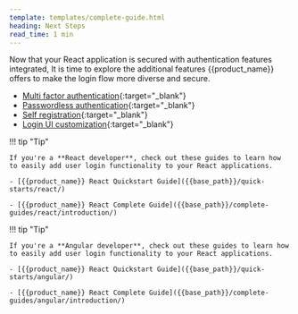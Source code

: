 ```yaml
---
template: templates/complete-guide.html
heading: Next Steps
read_time: 1 min
---
```


Now that your React application is secured with authentication features integrated, It is time to explore the additional features {{product_name}} offers to make the login flow more diverse and secure.

- [Multi factor authentication]({{base_path}}/guides/authentication/mfa/){:target="_blank"} 
- [Passwordless authentication]({{base_path}}/guides/authentication/passwordless-login/){:target="_blank"} 
- [Self registration]({{base_path}}/guides/user-accounts/configure-self-registration/){:target="_blank"} 
- [Login UI customization]({{base_path}}/guides/branding/){:target="_blank"} 


!!! tip "Tip"  
    
    If you're a **React developer**, check out these guides to learn how to easily add user login functionality to your React applications. 
    
    - [{{product_name}} React Quickstart Guide]({{base_path}}/quick-starts/react/)

    - [{{product_name}} React Complete Guide]({{base_path}}/complete-guides/react/introduction/)

!!! tip "Tip"  
    
    If you're a **Angular developer**, check out these guides to learn how to easily add user login functionality to your React applications. 
    
    - [{{product_name}} React Quickstart Guide]({{base_path}}/quick-starts/angular/)

    - [{{product_name}} React Complete Guide]({{base_path}}/complete-guides/angular/introduction/)
